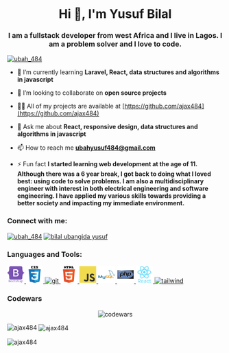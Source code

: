 <h1 align="center">Hi 👋, I'm Yusuf Bilal</h1>
<h3 align="center">I am a fullstack developer from west Africa and I live in Lagos. I am a problem solver and I love to code.</h3>

<p align="left"> <a href="https://twitter.com/ubah_484" target="blank"><img src="https://img.shields.io/twitter/follow/ubah_484?logo=twitter&style=for-the-badge" alt="ubah_484" /></a> </p>

- 🌱 I’m currently learning **Laravel, React, data structures and algorithms in javascript**

- 👯 I’m looking to collaborate on **open source projects**

- 👨‍💻 All of my projects are available at [https://github.com/ajax484](https://github.com/ajax484)

- 💬 Ask me about **React, responsive design, data structures and algorithms in javascript**

- 📫 How to reach me **ubahyusuf484@gmail.com**

- ⚡ Fun fact **I started learning web development at the age of 11. Although there was a 6 year break, I got back to doing what I loved best: using code to solve problems. I am also a multidisciplinary engineer with interest in both electrical engineering and software engineering. I have applied my various skills towards providing a better society and impacting my immediate environment.**

<h3 align="left">Connect with me:</h3>
<p align="left">
<a href="https://twitter.com/ubah_484" target="blank"><img align="center" src="https://raw.githubusercontent.com/rahuldkjain/github-profile-readme-generator/master/src/images/icons/Social/twitter.svg" alt="ubah_484" height="30" width="40" /></a>
<a href="https://linkedin.com/in/bilal ubangida yusuf" target="blank"><img align="center" src="https://raw.githubusercontent.com/rahuldkjain/github-profile-readme-generator/master/src/images/icons/Social/linked-in-alt.svg" alt="bilal ubangida yusuf" height="30" width="40" /></a>
</p>

<h3 align="left">Languages and Tools:</h3>
<p align="left"> <a href="https://getbootstrap.com" target="_blank" rel="noreferrer"> <img src="https://raw.githubusercontent.com/devicons/devicon/master/icons/bootstrap/bootstrap-plain-wordmark.svg" alt="bootstrap" width="40" height="40"/> </a> <a href="https://www.w3schools.com/css/" target="_blank" rel="noreferrer"> <img src="https://raw.githubusercontent.com/devicons/devicon/master/icons/css3/css3-original-wordmark.svg" alt="css3" width="40" height="40"/> </a> <a href="https://git-scm.com/" target="_blank" rel="noreferrer"> <img src="https://www.vectorlogo.zone/logos/git-scm/git-scm-icon.svg" alt="git" width="40" height="40"/> </a> <a href="https://www.w3.org/html/" target="_blank" rel="noreferrer"> <img src="https://raw.githubusercontent.com/devicons/devicon/master/icons/html5/html5-original-wordmark.svg" alt="html5" width="40" height="40"/> </a> <a href="https://developer.mozilla.org/en-US/docs/Web/JavaScript" target="_blank" rel="noreferrer"> <img src="https://raw.githubusercontent.com/devicons/devicon/master/icons/javascript/javascript-original.svg" alt="javascript" width="40" height="40"/> </a> <a href="https://www.mysql.com/" target="_blank" rel="noreferrer"> <img src="https://raw.githubusercontent.com/devicons/devicon/master/icons/mysql/mysql-original-wordmark.svg" alt="mysql" width="40" height="40"/> </a> <a href="https://www.php.net" target="_blank" rel="noreferrer"> <img src="https://raw.githubusercontent.com/devicons/devicon/master/icons/php/php-original.svg" alt="php" width="40" height="40"/> </a> <a href="https://reactjs.org/" target="_blank" rel="noreferrer"> <img src="https://raw.githubusercontent.com/devicons/devicon/master/icons/react/react-original-wordmark.svg" alt="react" width="40" height="40"/> </a> <a href="https://tailwindcss.com/" target="_blank" rel="noreferrer"> <img src="https://www.vectorlogo.zone/logos/tailwindcss/tailwindcss-icon.svg" alt="tailwind" width="40" height="40"/> </a> </p>

<h3 align="left">Codewars</h3>
<p align="center"> <img align="center" src="https://www.codewars.com/users/bilal_yusuf/badges/large" alt="codewars" /></p>

<p><img align="left" src="https://github-readme-stats.vercel.app/api/top-langs?username=ajax484&show_icons=true&locale=en&layout=compact" alt="ajax484" /></p>

<p>&nbsp;<img align="center" src="https://github-readme-stats.vercel.app/api?username=ajax484&show_icons=true&locale=en" alt="ajax484" /></p>

<p><img align="center" src="https://github-readme-streak-stats.herokuapp.com/?user=ajax484&" alt="ajax484" /></p>
